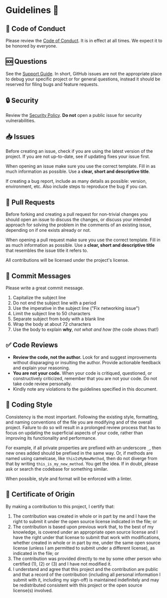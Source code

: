 # Guidelines 📜

## 📖 Code of Conduct

Please review the [Code of Conduct](https://github.com/dy0gu/.github/blob/main/CODE_OF_CONDUCT.md). It is in effect at all times. We expect it to be honored by everyone.

## 🆘 Questions

See the [Support Guide](https://github.com/dy0gu/.github/blob/main/SUPPORT.md). In short, GitHub issues are not the appropriate place to debug your specific project or for general questions, instead it should be reserved for filing bugs and feature requests.

## 🔒 Security

Review the [Security Policy](https://github.com/dy0gu/.github/blob/main/SECURITY.md). **Do not** open a public issue for security vulnerabilities.

## 📥 Issues

Before creating an issue, check if you are using the latest version of the project. If you are not up-to-date, see if updating fixes your issue first.

When opening an issue make sure you use the correct template. Fill in as much information as possible.
Use a **clear, short and descriptive title**.

If creating a bug report, include as many details as possible: version, environment, etc. Also include steps to reproduce the bug if you can.

## 🔁 Pull Requests

Before forking and creating a pull request for non-trivial changes you should open an issue to discuss the changes, or discuss your intended approach for solving the problem in the comments of an existing issue, depending on if one exists already or not.

When opening a pull request make sure you use the correct template.
Fill in as much information as possible.
Use a **clear, short and descriptive title** that resembles the issue title it refers to.

All contributions will be licensed under the project's license.

## 📝 Commit Messages

Please write a great commit message.

1. Capitalize the subject line
2. Do not end the subject line with a period
3. Use the imperative in the subject line ("Fix networking issue")
4. Limit the subject line to 50 characters
5. Separate subject from body with a blank line
6. Wrap the body at about 72 characters
7. Use the body to explain **why**, *not what and how* (the code shows that!)

## ✅ Code Reviews

- **Review the code, not the author.** Look for and suggest improvements without disparaging or insulting the author. Provide actionable feedback and explain your reasoning.
- **You are not your code.** When your code is critiqued, questioned, or constructively criticized, remember that you are not your code. Do not take code review personally.
- Kindly note any violations to the guidelines specified in this document.

## 💅 Coding Style

Consistency is the most important. Following the existing style, formatting, and naming conventions of the file you are modifying and of the overall project. Failure to do so will result in a prolonged review process that has to focus on updating the superficial aspects of your code, rather than improving its functionality and performance.

For example, if all private properties are prefixed with an underscore `_`, then new ones added should be prefixed in the same way. Or, if methods are named using camelcase, like `thisIsMyNewMethod`, then do not diverge from that by writing `this_is_my_new_method`. You get the idea. If in doubt, please ask or search the codebase for something similar.

When possible, style and format will be enforced with a linter.

## 🏅 Certificate of Origin

By making a contribution to this project, I certify that:

1. The contribution was created in whole or in part by me and I have the right to submit it under the open source license indicated in the file; or
2. The contribution is based upon previous work that, to the best of my knowledge, is covered under an appropriate open source license and I have the right under that license to submit that work with modifications, whether created in whole or in part by me, under the same open source license (unless I am permitted to submit under a different license), as indicated in the file; or
3. The contribution was provided directly to me by some other person who certified (1), (2) or (3) and I have not modified it.
4. I understand and agree that this project and the contribution are public and that a record of the contribution (including all personal information I submit with it, including my sign-off) is maintained indefinitely and may be redistributed consistent with this project or the open source license(s) involved.
